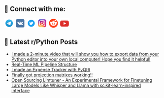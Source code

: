 ## 🔎 Connect with me:
[<img src="https://github.com/bullbesh/bullbesh/blob/main/images/Telegram.png" width="32" height="32" />](https://t.me/bullbesh)
[<img src="https://github.com/bullbesh/bullbesh/blob/main/images/VK.png" width="32" height="32" />](https://vk.com/bullbesh)
[<img src="https://github.com/bullbesh/bullbesh/blob/main/images/Twitter.png" width="32" height="32" />](https://twitter.com/bullbesh1)
[<img src="https://github.com/bullbesh/bullbesh/blob/main/images/Instagram.png" width="32" height="32" />](https://www.instagram.com/bullbesh)
[<img src="https://github.com/bullbesh/bullbesh/blob/main/images/Reddit.png" width="32" height="32" />](https://www.reddit.com/user/bullbesh)
[<img src="https://github.com/bullbesh/bullbesh/blob/main/images/YouTube.png" width="32" height="32" />](https://www.youtube.com/channel/UCtfjRs6uzgq5mfm8S06WTcg)

## 📕 Latest r/Python Posts
<!-- BLOG-POST-LIST:START -->
- [I made a 2-minute video that will show you how to export data from your Python editor into your own local computer! Hope you find it helpful!](https://www.reddit.com/r/Python/comments/17og906/i_made_a_2minute_video_that_will_show_you_how_to/)
- [Real-Time ML Pipeline Structure](https://www.reddit.com/r/Python/comments/17oeqgz/realtime_ml_pipeline_structure/)
- [I made an Expense Tracker with PyQt6](https://www.reddit.com/r/Python/comments/17od50a/i_made_an_expense_tracker_with_pyqt6/)
- [Finally got projection matrixes working!!](https://www.reddit.com/r/Python/comments/17oa3d8/finally_got_projection_matrixes_working/)
- [Open Sourcing Llmtuner - An Experimental Framework for Finetuning Large Models Like Whisper and Llama with scikit-learn-inspired interface](https://www.reddit.com/r/Python/comments/17o93uq/open_sourcing_llmtuner_an_experimental_framework/)
<!-- BLOG-POST-LIST:END -->
